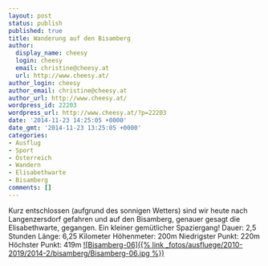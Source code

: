 ```yaml
---
layout: post
status: publish
published: true
title: Wanderung auf den Bisamberg
author:
  display_name: cheesy
  login: cheesy
  email: christine@cheesy.at
  url: http://www.cheesy.at/
author_login: cheesy
author_email: christine@cheesy.at
author_url: http://www.cheesy.at/
wordpress_id: 22203
wordpress_url: http://www.cheesy.at/?p=22203
date: '2014-11-23 14:25:05 +0000'
date_gmt: '2014-11-23 13:25:05 +0000'
categories:
- Ausflug
- Sport
- Österreich
- Wandern
- Elisabethwarte
- Bisamberg
comments: []
---
```

Kurz entschlossen (aufgrund des sonnigen Wetters) sind wir heute nach Langenzersdorf gefahren und auf den Bisamberg, genauer gesagt die Elisabethwarte, gegangen. Ein kleiner gemütlicher Spaziergang!
Dauer: 2,5 Stunden
Länge: 6,25 Kilometer
Höhenmeter: 200m
Niedrigster Punkt: 220m
Höchster Punkt: 419m
[![Bisamberg-06]({% link _fotos/ausfluege/2010-2019/2014-2/bisamberg/Bisamberg-06.jpg %})](http://www.cheesy.at/fotos/ausfluege/bisamberg/ "Bisamberg")
